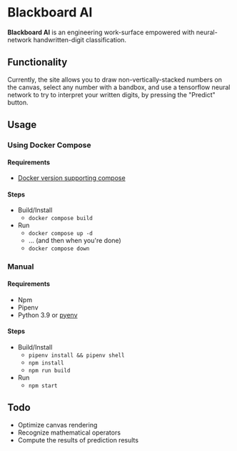 # Blackboard AI
**Blackboard AI** is an engineering work-surface empowered with neural-network handwritten-digit classification.

## Functionality
Currently, the site allows you to draw non-vertically-stacked numbers on the canvas, select any number with a bandbox, and use a tensorflow neural network to try to interpret your written digits, by pressing the "Predict" button.

## Usage

### Using Docker Compose
#### Requirements
- [Docker version supporting compose](https://docs.docker.com/desktop/install)

#### Steps
- Build/Install
  - `docker compose build`
- Run
  - `docker compose up -d`
  - ... (and then when you're done)
  - `docker compose down`

### Manual
#### Requirements
- Npm
- Pipenv
- Python 3.9 or [pyenv](https://github.com/pyenv/pyenv)

#### Steps
- Build/Install
  - `pipenv install && pipenv shell`
  - `npm install`
  - `npm run build`
- Run
  - `npm start`

## Todo
- Optimize canvas rendering
- Recognize mathematical operators
- Compute the results of prediction results
